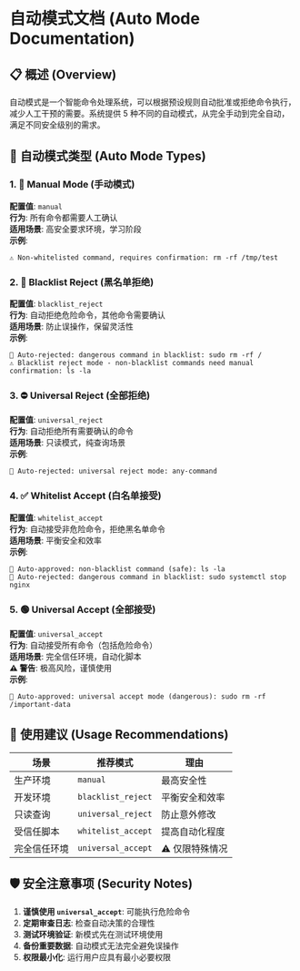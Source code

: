 # 自动模式文档 (Auto Mode Documentation)

## 📋 概述 (Overview)

自动模式是一个智能命令处理系统，可以根据预设规则自动批准或拒绝命令执行，减少人工干预的需要。系统提供 5 种不同的自动模式，从完全手动到完全自动，满足不同安全级别的需求。

## 🔧 自动模式类型 (Auto Mode Types)

### 1. 🤚 Manual Mode (手动模式)

**配置值**: `manual`  
**行为**: 所有命令都需要人工确认  
**适用场景**: 高安全要求环境，学习阶段  
**示例**:

```
⚠️ Non-whitelisted command, requires confirmation: rm -rf /tmp/test
```

### 2. 🚫 Blacklist Reject (黑名单拒绝)

**配置值**: `blacklist_reject`  
**行为**: 自动拒绝危险命令，其他命令需要确认  
**适用场景**: 防止误操作，保留灵活性  
**示例**:

```
🚫 Auto-rejected: dangerous command in blacklist: sudo rm -rf /
⚠️ Blacklist reject mode - non-blacklist commands need manual confirmation: ls -la
```

### 3. ⛔ Universal Reject (全部拒绝)

**配置值**: `universal_reject`  
**行为**: 自动拒绝所有需要确认的命令  
**适用场景**: 只读模式，纯查询场景  
**示例**:

```
🚫 Auto-rejected: universal reject mode: any-command
```

### 4. ✅ Whitelist Accept (白名单接受)

**配置值**: `whitelist_accept`  
**行为**: 自动接受非危险命令，拒绝黑名单命令  
**适用场景**: 平衡安全和效率  
**示例**:

```
🤖 Auto-approved: non-blacklist command (safe): ls -la
🚫 Auto-rejected: dangerous command in blacklist: sudo systemctl stop nginx
```

### 5. 🟢 Universal Accept (全部接受)

**配置值**: `universal_accept`  
**行为**: 自动接受所有命令（包括危险命令）  
**适用场景**: 完全信任环境，自动化脚本  
**⚠️ 警告**: 极高风险，谨慎使用  
**示例**:

```
🤖 Auto-approved: universal accept mode (dangerous): sudo rm -rf /important-data
```

## 🎯 使用建议 (Usage Recommendations)

| 场景         | 推荐模式           | 理由            |
| ------------ | ------------------ | --------------- |
| 生产环境     | `manual`           | 最高安全性      |
| 开发环境     | `blacklist_reject` | 平衡安全和效率  |
| 只读查询     | `universal_reject` | 防止意外修改    |
| 受信任脚本   | `whitelist_accept` | 提高自动化程度  |
| 完全信任环境 | `universal_accept` | ⚠️ 仅限特殊情况 |

## 🛡️ 安全注意事项 (Security Notes)

1. **谨慎使用 `universal_accept`**: 可能执行危险命令
2. **定期审查日志**: 检查自动决策的合理性
3. **测试环境验证**: 新模式先在测试环境使用
4. **备份重要数据**: 自动模式无法完全避免误操作
5. **权限最小化**: 运行用户应具有最小必要权限
